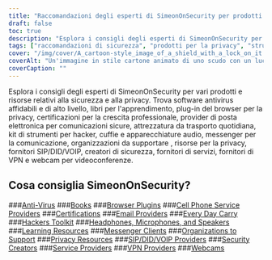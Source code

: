 ```yaml
---
title: "Raccomandazioni degli esperti di SimeonOnSecurity per prodotti e risorse per la sicurezza e la privacy"
draft: false
toc: true
description: "Esplora i consigli degli esperti di SimeonOnSecurity per prodotti e risorse relativi alla sicurezza e alla privacy affidabili e di alto livello."
tags: ["raccomandazioni di sicurezza", "prodotti per la privacy", "strumenti di sicurezza informatica", "protezione dati", "privacy in internet", "antivirus", "libri", "plug-in del browser", "certificazioni", "fornitori di posta elettronica", "ogni giorno porta", "kit di strumenti per hacker", "cuffie", "microfoni", "Altoparlanti", "risorse di apprendimento", "client di messaggistica", "organizzazioni da sostenere", "risorse riservate", "SIP HA FATTO fornitori di VOIP"]
cover: "/img/cover/A_cartoon-style_image_of_a_shield_with_a_lock_on_it.png"
coverAlt: "Un'immagine in stile cartone animato di uno scudo con un lucchetto per simboleggiare la sicurezza e la protezione della privacy, con un laptop o un dispositivo mobile sullo sfondo."
coverCaption: ""
---
```


Esplora i consigli degli esperti di SimeonOnSecurity per vari prodotti e risorse relativi alla sicurezza e alla privacy. Trova software antivirus affidabili e di alto livello, libri per l'apprendimento, plug-in del browser per la privacy, certificazioni per la crescita professionale, provider di posta elettronica per comunicazioni sicure, attrezzatura da trasporto quotidiana, kit di strumenti per hacker, cuffie e apparecchiature audio, messenger per la comunicazione, organizzazioni da supportare , risorse per la privacy, fornitori SIP/DID/VOIP, creatori di sicurezza, fornitori di servizi, fornitori di VPN e webcam per videoconferenze.

## Cosa consiglia SimeonOnSecurity?

###[Anti-Virus](/recommendations/anti-virus)
###[Books](/recommendations/books)
###[Browser Plugins](/recommendations/browser_plugins)
###[Cell Phone Service Providers](/recommendations/cell-phone-service-providers)
###[Certifications](/recommendations/certifications)
###[Email Providers](/recommendations/email)
###[Every Day Carry](/recommendations/edc)
###[Hackers Toolkit](/recommendations/hacker_hardware)
###[Headphones, Microphones, and Speakers](/recommendations/audio)
###[Learning Resources](/recommendations/learning_resources)
###[Messenger Clients](/recommendations/messengers)
###[Organizations to Support](/recommendations/organizations)
###[Privacy Resources](/recommendations/privacy)
###[SIP/DID/VOIP Providers](/recommendations/voip)
###[Security Creators](/recommendations/creators)
###[Service Providers](/recommendations/services)
###[VPN Providers](/recommendations/vpns)
###[Webcams](/recommendations/webcams)


